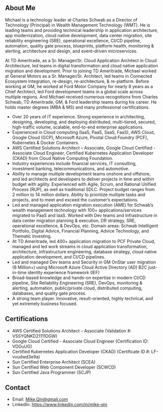## About Me

Michael is a technology leader at Charles Schwab as a Director of Technology (Principal) in Wealth Management Technology (WMT). He is leading teams and providing technical leadership in application architecture, app modernization, cloud native development, data center migration, site reliability engineering (SRE), operational excellence, CI/CD pipeline, automation, quality gate process, blueprints, platform health, monitoring & alerting, architecture and design, and event-driven microservices. 

At TD Ameritrade, as a Sr. Manager/Sr. Cloud Application Architect in Cloud Architecture, led teams in digital transformation and cloud native application migration and development. Prior to joining TD Ameritrade, Michael worked at General Motors as a Sr. Manager/Sr. Architect, led teams in Connected Ecosystem Integration, re-design, re-architecture, & re-platform. Before working at GM, he worked at Ford Motor Company for nearly 8 years as a Chief Architect, led Ford development teams in a global scale across multiple regions. And Michael received numerous recognitions from Charles Schwab, TD Ameritrade, GM, & Ford leadership teams during his career. He holds master degrees (MBA & MS) and many professional certifications.

-	Over 20 years of IT experience. Strong experience in architecting, designing, developing, and deploying distributed, multi-tiered, secured, high-traffic volume, scalable, end-to-end enterprise applications.
-	Experienced in Cloud computing (IaaS, PaaS, SaaS, FaaS), AWS Cloud, Google Cloud (GCP), Microsoft Azure, Pivotal Cloud Foundry (PCF), Kubernetes & Docker Containers.
-	AWS Certified Solutions Architect – Associate, Google Cloud Certified - Associate Cloud Engineer, Certified Kubernetes Application Developer (CKAD) from Cloud Native Computing Foundation.
-	Industry experiences include financial services, IT consulting, investment banking, telecommunications, and automotive.
-	Ability to manage multiple development teams onshore and offshore, and led architects and developers to deliver projects in time and within budget with agility. Experienced with Agile, Scrum, and Rational Unified Process (RUP), as well as traditional SDLC. Project budget ranges from 2 million to 14 million dollars. Ability to prioritize multiple tasks and projects, and to meet and exceed the customer’s expectations.
-	Led and managed application migration execution (AME) for Schwab’s wealth management technology with 100+ applications/services migrated to PaaS and IaaS. Worked with Dev teams and Infrastructure in data center migration planning & execution, DR strategy, SRE, operational excellence, & DevOps, etc. Domain areas: Schwab Intelligent Portfolio, Digital Advice, Financial Planning, Advice Technology, and Thematic Investing.
-	At TD Ameritrade, led 400+ application migration to PCF Private Cloud, managed and led work streams in cloud application transformation, architecture, infrastructure engineering, database strategy, cloud native application development, and CI/CD pipelines.
-	Led and managed Dev teams and Security in GM OnStar user migration (6 Million+) using Microsoft Azure Cloud Active Directory (AD) B2C just-in-time identity experience framework (IEF)
-	Broad-based knowledge and hands-on expertise in modern CI/CD pipeline, Site Reliability Engineering (SRE), DevOps, monitoring & alerting, automation, public/private cloud, distributed computing, databases, and quality gate process.
-	A strong team player. Innovative, result-oriented, highly technical, and yet extremely business focused.

## Certifications
- AWS Certified Solutions Architect – Associate (Validation #: VSSYQNKD21111DGW)
- Google Cloud Certified - Associate Cloud Engineer (Certification ID: VDOuUG)
-	Certified Kubernetes Application Developer (CKAD) (Certificate ID #: LF-vvudwd3e9a)
-	Sun Certified Enterprise Architect (SCEA)
-	Sun Certified Web Component Developer (SCWCD)
-	Sun Certified Java Programmer (SCJP)

## Contact
- Email: Mike.Qin@gmail.com
- LinkedIn: https://www.linkedin.com/in/mike-qin

